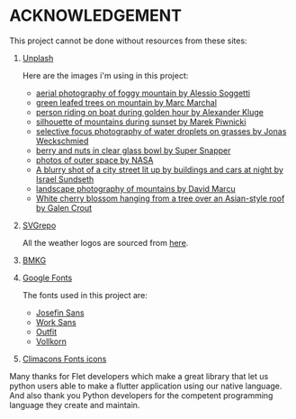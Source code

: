 # ACKNOWLEDGEMENT

This project cannot be done without resources from these sites:

1. [Unplash]()
    
    Here are the images i'm using in this project:
    * [aerial photography of foggy mountain by Alessio Soggetti](https://unsplash.com/photos/C4HO6MzEWrU)
    * [green leafed trees on mountain by Marc Marchal](https://unsplash.com/photos/o9sQxsixlng)
    * [person riding on boat during golden hour by Alexander Kluge](https://unsplash.com/photos/u7HTdpOiAV0)
    * [silhouette of mountains during sunset by Marek Piwnicki](https://unsplash.com/photos/LGgKrtjNsoI)
    * [selective focus photography of water droplets on grasses by Jonas Weckschmied](https://unsplash.com/photos/-N_UwPdUs7E)
    * [berry and nuts in clear glass bowl by Super Snapper](https://unsplash.com/photos/efJu9SKIjLA)
    * [photos of outer space by NASA](https://unsplash.com/photos/Q1p7bh3SHj8)
    * [A blurry shot of a city street lit up by buildings and cars at night by Israel Sundseth](https://unsplash.com/photos/BYu8ITUWMfc)
    * [landscape photography of mountains by David Marcu](https://unsplash.com/photos/o0RZkkL072U)
    * [White cherry blossom hanging from a tree over an Asian-style roof by Galen Crout](https://unsplash.com/photos/0_xMuEbpFAQ)

2. [SVGrepo](https://www.svgrepo.com/)
    
    All the weather logos are sourced from [here](https://www.svgrepo.com/collection/carbon-design-line-icons/).
3. [BMKG](https://www.bmkg.go.id) 
4. [Google Fonts]()

    The fonts used in this project are:
    * [Josefin Sans](https://fonts.google.com/specimen/Josefin+Sans)  
    * [Work Sans](https://fonts.google.com/specimen/Work+Sans)  
    * [Outfit](https://fonts.google.com/specimen/Outfit)  
    * [Vollkorn](https://fonts.google.com/specimen/Vollkorn)  
    

5. [Climacons Fonts icons](https://github.com/christiannaths/Climacons-Font/tree/master/SVG)


Many thanks for Flet developers which make a great library that let us python users able to make a flutter application using our native language. And also thank you Python developers for the competent programming language they create and maintain.